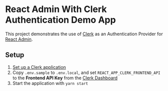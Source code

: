 # React Admin With Clerk Authentication Demo App

This project demonstrates the use of [Clerk](https://clerk.dev/) as an Authentication Provider for [React Admin](https://marmelab.com/react-admin/).

## Setup

1. [Set up a Clerk application](https://docs.clerk.dev/popular-guides/setup-your-application)
2. Copy `.env.sample` to `.env.local`, and set `REACT_APP_CLERK_FRONTEND_API` to the **Frontend API Key** from the [Clerk Dashboard](https://dashboard.clerk.dev/)
3. Start the application with `yarn start`
